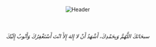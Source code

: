 <div align=center><img src="https://user-images.githubusercontent.com/69919389/133173414-2f660427-897e-443b-84e1-46809d1c9aca.png" alt="Header"></div>

<br>
<br>


<h6 align="center">سبحَانَكَ اللَّهُمَّ وَبِحَمْدِكَ، أَشْهَدُ أَنْ لا إِلهَ إِلأَ انْتَ أَسْتَغْفِرُكَ وَأَتْوبُ إِلَيْكَ</h6>
